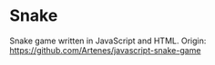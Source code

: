 Snake
===========
Snake game written in JavaScript and HTML. 
Origin: https://github.com/Artenes/javascript-snake-game